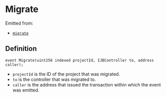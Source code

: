 # Migrate

Emitted from:

* [`migrate`](/api/contracts/or-controllers/jbcontroller/write/migrate.md)

## Definition

```solidity
event Migrate(uint256 indexed projectId, IJBController to, address caller);
```

* `projectId` is the ID of the project that was migrated.
* `to` is the controller that was migrated to.
* `caller` is the address that issued the transaction within which the event was emitted.
